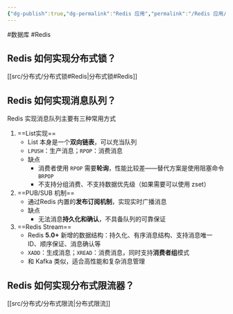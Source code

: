 ```yaml
---
{"dg-publish":true,"dg-permalink":"Redis 应用","permalink":"/Redis 应用/"}
---
```



#数据库 #Redis 
 
## Redis 如何实现分布式锁？

[[src/分布式/分布式锁#Redis\|分布式锁#Redis]]

## Redis 如何实现消息队列？

Redis 实现消息队列主要有三种常用方式

1. ==List实现==
	- List 本身是一个**双向链表**，可以充当队列
	- `LPUSH`：生产消息；`RPOP`：消费消息
	- 缺点
		- 消费者使用 `RPOP` 需要**轮询**，性能比较差——替代方案是使用阻塞命令 `BRPOP`
		- 不支持分组消费、不支持数据优先级（如果需要可以使用 zset）
2. ==PUB/SUB 机制==
	- 通过Redis 内置的**发布订阅机制**，实现实时广播消息
	- 缺点
		- 无法消息**持久化和确认**，不具备队列的可靠保证
3. ==Redis Stream==
	- Redis **5.0+** 新增的数据结构：持久化、有序消息结构、支持消息唯一 ID、顺序保证、消息确认等
	- `XADD`：生成消息；`XREAD`：消费消息，同时支持**消费者组**模式
	- 和 Kafka 类似，适合高性能和复杂消息管理


## Redis 如何实现分布式限流器？

[[src/分布式/分布式限流\|分布式限流]]